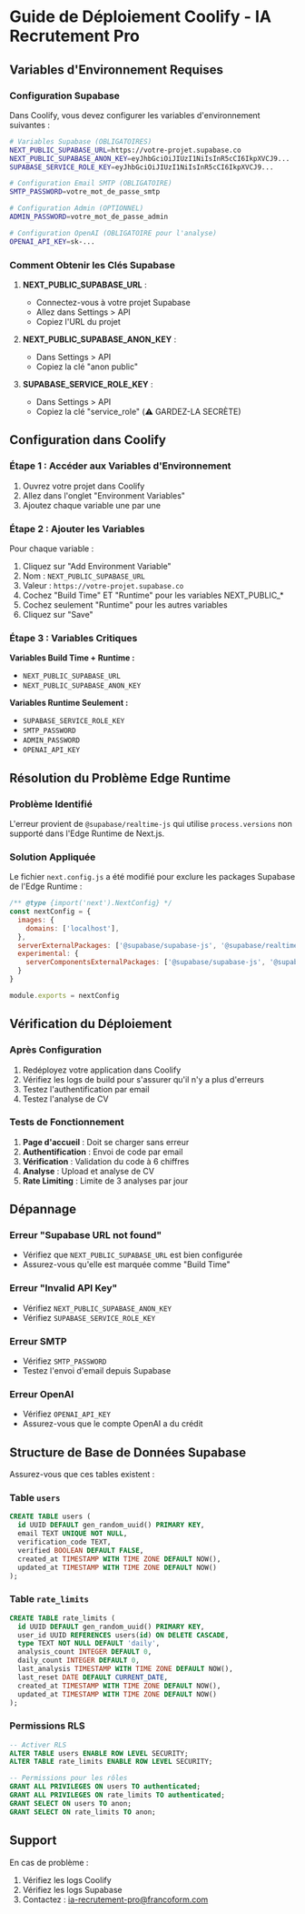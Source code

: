 # Guide de Déploiement Coolify - IA Recrutement Pro

## Variables d'Environnement Requises

### Configuration Supabase
Dans Coolify, vous devez configurer les variables d'environnement suivantes :

```bash
# Variables Supabase (OBLIGATOIRES)
NEXT_PUBLIC_SUPABASE_URL=https://votre-projet.supabase.co
NEXT_PUBLIC_SUPABASE_ANON_KEY=eyJhbGciOiJIUzI1NiIsInR5cCI6IkpXVCJ9...
SUPABASE_SERVICE_ROLE_KEY=eyJhbGciOiJIUzI1NiIsInR5cCI6IkpXVCJ9...

# Configuration Email SMTP (OBLIGATOIRE)
SMTP_PASSWORD=votre_mot_de_passe_smtp

# Configuration Admin (OPTIONNEL)
ADMIN_PASSWORD=votre_mot_de_passe_admin

# Configuration OpenAI (OBLIGATOIRE pour l'analyse)
OPENAI_API_KEY=sk-...
```

### Comment Obtenir les Clés Supabase

1. **NEXT_PUBLIC_SUPABASE_URL** :
   - Connectez-vous à votre projet Supabase
   - Allez dans Settings > API
   - Copiez l'URL du projet

2. **NEXT_PUBLIC_SUPABASE_ANON_KEY** :
   - Dans Settings > API
   - Copiez la clé "anon public"

3. **SUPABASE_SERVICE_ROLE_KEY** :
   - Dans Settings > API
   - Copiez la clé "service_role" (⚠️ GARDEZ-LA SECRÈTE)

## Configuration dans Coolify

### Étape 1 : Accéder aux Variables d'Environnement
1. Ouvrez votre projet dans Coolify
2. Allez dans l'onglet "Environment Variables"
3. Ajoutez chaque variable une par une

### Étape 2 : Ajouter les Variables
Pour chaque variable :
1. Cliquez sur "Add Environment Variable"
2. Nom : `NEXT_PUBLIC_SUPABASE_URL`
3. Valeur : `https://votre-projet.supabase.co`
4. Cochez "Build Time" ET "Runtime" pour les variables NEXT_PUBLIC_*
5. Cochez seulement "Runtime" pour les autres variables
6. Cliquez sur "Save"

### Étape 3 : Variables Critiques

**Variables Build Time + Runtime :**
- `NEXT_PUBLIC_SUPABASE_URL`
- `NEXT_PUBLIC_SUPABASE_ANON_KEY`

**Variables Runtime Seulement :**
- `SUPABASE_SERVICE_ROLE_KEY`
- `SMTP_PASSWORD`
- `ADMIN_PASSWORD`
- `OPENAI_API_KEY`

## Résolution du Problème Edge Runtime

### Problème Identifié
L'erreur provient de `@supabase/realtime-js` qui utilise `process.versions` non supporté dans l'Edge Runtime de Next.js.

### Solution Appliquée
Le fichier `next.config.js` a été modifié pour exclure les packages Supabase de l'Edge Runtime :

```javascript
/** @type {import('next').NextConfig} */
const nextConfig = {
  images: {
    domains: ['localhost'],
  },
  serverExternalPackages: ['@supabase/supabase-js', '@supabase/realtime-js'],
  experimental: {
    serverComponentsExternalPackages: ['@supabase/supabase-js', '@supabase/realtime-js']
  }
}

module.exports = nextConfig
```

## Vérification du Déploiement

### Après Configuration
1. Redéployez votre application dans Coolify
2. Vérifiez les logs de build pour s'assurer qu'il n'y a plus d'erreurs
3. Testez l'authentification par email
4. Testez l'analyse de CV

### Tests de Fonctionnement
1. **Page d'accueil** : Doit se charger sans erreur
2. **Authentification** : Envoi de code par email
3. **Vérification** : Validation du code à 6 chiffres
4. **Analyse** : Upload et analyse de CV
5. **Rate Limiting** : Limite de 3 analyses par jour

## Dépannage

### Erreur "Supabase URL not found"
- Vérifiez que `NEXT_PUBLIC_SUPABASE_URL` est bien configurée
- Assurez-vous qu'elle est marquée comme "Build Time"

### Erreur "Invalid API Key"
- Vérifiez `NEXT_PUBLIC_SUPABASE_ANON_KEY`
- Vérifiez `SUPABASE_SERVICE_ROLE_KEY`

### Erreur SMTP
- Vérifiez `SMTP_PASSWORD`
- Testez l'envoi d'email depuis Supabase

### Erreur OpenAI
- Vérifiez `OPENAI_API_KEY`
- Assurez-vous que le compte OpenAI a du crédit

## Structure de Base de Données Supabase

Assurez-vous que ces tables existent :

### Table `users`
```sql
CREATE TABLE users (
  id UUID DEFAULT gen_random_uuid() PRIMARY KEY,
  email TEXT UNIQUE NOT NULL,
  verification_code TEXT,
  verified BOOLEAN DEFAULT FALSE,
  created_at TIMESTAMP WITH TIME ZONE DEFAULT NOW(),
  updated_at TIMESTAMP WITH TIME ZONE DEFAULT NOW()
);
```

### Table `rate_limits`
```sql
CREATE TABLE rate_limits (
  id UUID DEFAULT gen_random_uuid() PRIMARY KEY,
  user_id UUID REFERENCES users(id) ON DELETE CASCADE,
  type TEXT NOT NULL DEFAULT 'daily',
  analysis_count INTEGER DEFAULT 0,
  daily_count INTEGER DEFAULT 0,
  last_analysis TIMESTAMP WITH TIME ZONE DEFAULT NOW(),
  last_reset DATE DEFAULT CURRENT_DATE,
  created_at TIMESTAMP WITH TIME ZONE DEFAULT NOW(),
  updated_at TIMESTAMP WITH TIME ZONE DEFAULT NOW()
);
```

### Permissions RLS
```sql
-- Activer RLS
ALTER TABLE users ENABLE ROW LEVEL SECURITY;
ALTER TABLE rate_limits ENABLE ROW LEVEL SECURITY;

-- Permissions pour les rôles
GRANT ALL PRIVILEGES ON users TO authenticated;
GRANT ALL PRIVILEGES ON rate_limits TO authenticated;
GRANT SELECT ON users TO anon;
GRANT SELECT ON rate_limits TO anon;
```

## Support

En cas de problème :
1. Vérifiez les logs Coolify
2. Vérifiez les logs Supabase
3. Contactez : ia-recrutement-pro@francoform.com